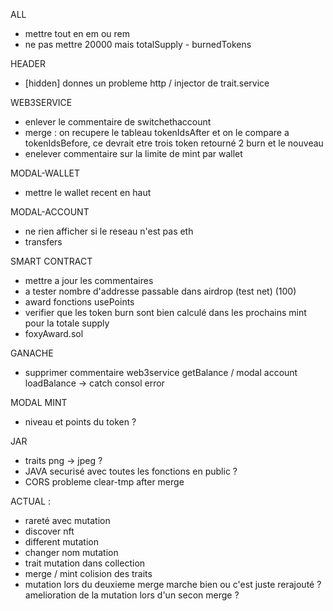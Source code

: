 ALL
- mettre tout en em ou rem
- ne pas mettre 20000 mais totalSupply - burnedTokens

HEADER
- [hidden] donnes un probleme http / injector de trait.service

WEB3SERVICE
- enlever le commentaire de switchethaccount
- merge : on recupere le tableau tokenIdsAfter et on le compare a tokenIdsBefore, ce devrait etre trois token retourné 2 burn et le nouveau
- enelever commentaire sur la limite de mint par wallet

MODAL-WALLET
- mettre le wallet recent en haut

MODAL-ACCOUNT
- ne rien afficher si le reseau n'est pas eth
- transfers

SMART CONTRACT
- mettre a jour les commentaires
- a tester nombre d'addresse passable dans airdrop (test net) (100)
- award fonctions usePoints
- verifier que les token burn sont bien calculé dans les prochains mint pour la totale supply
- foxyAward.sol


GANACHE
- supprimer commentaire web3service getBalance / modal account loadBalance -> catch consol error

MODAL MINT
- niveau et points du token ?


JAR
- traits png -> jpeg ?
- JAVA securisé avec toutes les fonctions en public ?
- CORS probleme clear-tmp after merge



ACTUAL :
- rareté avec mutation
- discover nft
- different mutation
- changer nom mutation
- trait mutation dans collection
- merge / mint colision des traits
- mutation lors du deuxieme merge marche bien ou c'est juste rerajouté ? amelioration de la mutation lors d'un secon merge ?
